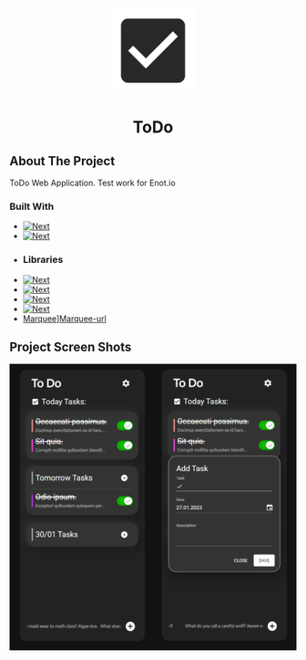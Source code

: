 <!-- Improved compatibility of back to top link: See: https://github.com/othneildrew/Best-README-Template/pull/73 -->
<a name="readme-top"></a>


<!-- PROJECT LOGO -->
<br />
<div align="center">
  <a href="https://github.com/anruvim/wise">
    <img src="images/icon.png" alt="Logo" width="150" height="150">
  </a>

<h1 align="center">ToDo</h3>
</div>

<!-- ABOUT THE PROJECT -->
## About The Project

ToDo Web Application. Test work for Enot.io


### Built With
* [![Next][React]][React-url]
* [![Next][Typescript]][Typescript-url]
* ### Libraries 
* [![Next][Mui]][Mui-url]
* [![Next][Query]][Query-url]
* [![Next][Form]][Form-url]
* [![Next][Yup]][Yup-url]
* [Marquee]][Marquee-url]


<!-- ABOUT THE PROJECT -->
## Project Screen Shots

![Product Name Screen Shot][product-screenshot1]



<!-- MARKDOWN LINKS & IMAGES -->
<!-- https://www.markdownguide.org/basic-syntax/#reference-style-links -->
[product-screenshot1]: images/TODO1.png

[Marquee]: https://img.shields.io/badge/YUP-20232A?style=for-the-badge
[Marquee-url]: https://www.react-fast-marquee.com/
[Yup]: https://img.shields.io/badge/YUP-20232A?style=for-the-badge
[Yup-url]: https://www.npmjs.com/package/yup
[Form]: https://img.shields.io/badge/React%20Hook%20Form-20232A?style=for-the-badge&logo=React%20Hook%20Form&logoColor=white
[Form-url]: https://react-hook-form.com/
[Mui]: https://img.shields.io/badge/Material%20UI-20232A?style=for-the-badge&logo=MUI&logoColor=white
[Mui-url]: https://mui.com/
[Query]: https://img.shields.io/badge/React%20Query-20232A?style=for-the-badge&logo=ReactQuery&logoColor=white
[Query-url]: https://tanstack.com/
[React]: https://img.shields.io/badge/React%JS-20232A?style=for-the-badge&logo=React&logoColor=white
[React-url]: https://reactjs.org/
[Typescript]: https://img.shields.io/badge/Typescript-20232A?style=for-the-badge&logo=Typescript&logoColor=white
[Typescript-url]: https://www.typescriptlang.org/
